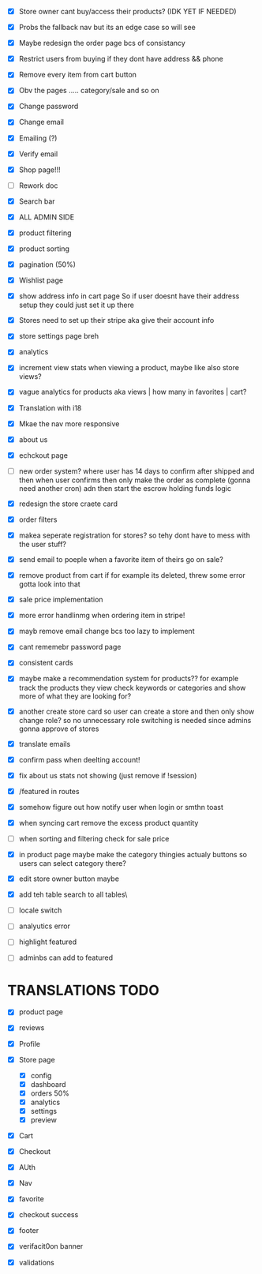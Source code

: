 
- [x]  Store owner cant buy/access their products? (IDK YET IF NEEDED)
- [x] Probs the fallback nav but its an edge case so will see
- [x] Maybe redesign the order page bcs of consistancy
- [x] Restrict users from buying if they dont have address && phone
- [x] Remove every item  from cart button 
- [x] Obv the pages ..... category/sale and so on
- [x] Change password
- [x] Change email
- [x] Emailing (?)
- [x] Verify email
- [x] Shop page!!!
- [ ] Rework doc
- [x] Search bar
- [x] ALL ADMIN SIDE
- [x] product filtering
- [x] product sorting
- [x] pagination (50%)
- [x] Wishlist page
- [x] show address info in cart page So if user doesnt have their address setup they could just set it up there
- [x] Stores need to set up their stripe aka give their account info
- [x] store settings page breh
- [x] analytics
- [x] increment view stats when viewing a product, maybe like also store views?
- [x] vague analytics for products aka views | how many in favorites | cart?
- [x] Translation with i18
- [x] Mkae the nav more responsive 
- [x] about us 
- [x] echckout page 
- [ ] new order system? where user has 14 days  to confirm after shipped and then when user confirms then only make the order as complete (gonna need another cron) adn then start the escrow holding funds logic
- [x] redesign the store craete card
- [x] order filters
- [x] makea  seperate registration for stores? so tehy dont have to mess with the user stuff?
- [x] send email to poeple when a favorite item of theirs go on sale?
- [x] remove product from cart if for example its deleted, threw some error gotta look into that
- [x] sale price implementation
- [x] more error handlinmg when ordering item in stripe!
- [x] mayb remove email change bcs too lazy to implement
- [x] cant rememebr password page 
- [x] consistent cards
- [x] maybe make a recommendation system for products?? for example track the products they view check keywords or categories and show more of what they are looking for?
- [x] another create store card so user can create a store and then only show change role? so no unnecessary role switching is needed since admins gonna approve of stores
- [x] translate emails
- [x] confirm pass when deelting account!
- [x] fix about us stats not showing (just remove if !session) 
- [x] /featured in routes 
- [x] somehow figure out how notify user when login or smthn toast 
- [x] when  syncing cart remove the excess product quantity
- [ ] when sorting and filtering check for sale price 
- [x] in product page maybe make the category thingies actualy buttons so users can select category there?
- [x] edit store owner button maybe 
- [x] add teh table search to all tables\
- [ ] locale switch
- [ ] analyutics error 
- [ ] highlight featured
- [ ] adminbs can add to featured


# TRANSLATIONS TODO 

- [x] product page 
- [x] reviews
- [x] Profile
- [x] Store page
	- [x] config
	- [x] dashboard
	- [x] orders 50%
	- [x] analytics
	- [x] settings
	- [x] preview

- [x] Cart
- [x] Checkout
- [x] AUth
- [x] Nav
- [x] favorite
- [x] checkout success
- [x] footer
- [x] verifacit0on banner
- [x] validations



